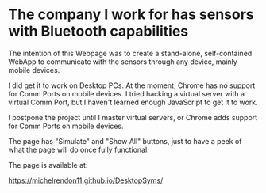 # The company I work for has sensors with Bluetooth capabilities

The intention of this Webpage was to create a stand-alone, self-contained WebApp to communicate with the sensors through any device, mainly mobile devices.

I did get it to work on Desktop PCs. At the moment, Chrome has no support for Comm Ports on mobile devices. I tried hacking a virtual server with a virtual Comm Port, but I haven't learned enough JavaScript to get it to work.

I postpone the project until I master virtual servers, or Chrome adds support for Comm Ports on mobile devices.

The page has "Simulate" and "Show All" buttons, just to have a peek of what the page will do once fully functional.

The page is available at:

<https://michelrendon11.github.io/DesktopSyms/>
